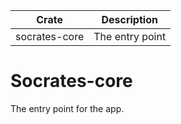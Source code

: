 | Crate   | Description    |
|--------------- | --------------- |
| socrates-core | The entry point |

# Socrates-core

The entry point for the app.
